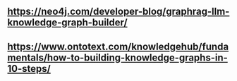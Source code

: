 ## https://neo4j.com/developer-blog/graphrag-llm-knowledge-graph-builder/
## https://www.ontotext.com/knowledgehub/fundamentals/how-to-building-knowledge-graphs-in-10-steps/
